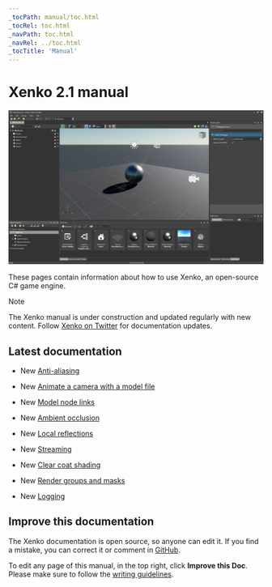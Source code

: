 ```yaml
---
_tocPath: manual/toc.html
_tocRel: toc.html
_navPath: toc.html
_navRel: ../toc.html
_tocTitle: 'Manual'
---
```


# Xenko 2.1 manual

![Manual](get-started/media/get-started.jpg)

These pages contain information about how to use Xenko, an open-source C# game engine.

>[!Note]
>The Xenko manual is under construction and updated regularly with new content. Follow [Xenko on Twitter](https://twitter.com/xenko3d?lang=en) for documentation updates.

## Latest documentation

* <span class="label label-doc-highlight">New</span> [Anti-aliasing](graphics/post-effects/anti-aliasing.md)

* <span class="label label-doc-highlight">New</span> [Animate a camera with a model file](graphics/cameras/animate-a-camera-with-a-model-file.md)

* <span class="label label-doc-highlight">New</span> [Model node links](animation/model-node-links.md)

* <span class="label label-doc-highlight">New</span> [Ambient occlusion](graphics/post-effects/ambient-occlusion.md)

* <span class="label label-doc-highlight">New</span> [Local reflections](graphics/post-effects/local-reflections.md)

* <span class="label label-doc-highlight">New</span> [Streaming](graphics/textures/streaming.md)

* <span class="label label-doc-highlight">New</span> [Clear coat shading](graphics/materials/clear-coat-shading.md)

* <span class="label label-doc-highlight">New</span> [Render groups and masks](graphics/graphics-compositor/render-groups-and-masks.md)

* <span class="label label-doc-highlight">New</span> [Logging](troubleshooting/logging.md)

## Improve this documentation

The Xenko documentation is open source, so anyone can edit it. If you find a mistake, you can correct it or comment in [GitHub](https://github.com/SiliconStudio/xenko-docs).

To edit any page of this manual, in the top right, click **Improve this Doc**. Please make sure to follow the [writing guidelines](https://github.com/SiliconStudio/xenko-docs/blob/master-2.0/GUIDELINES.md).